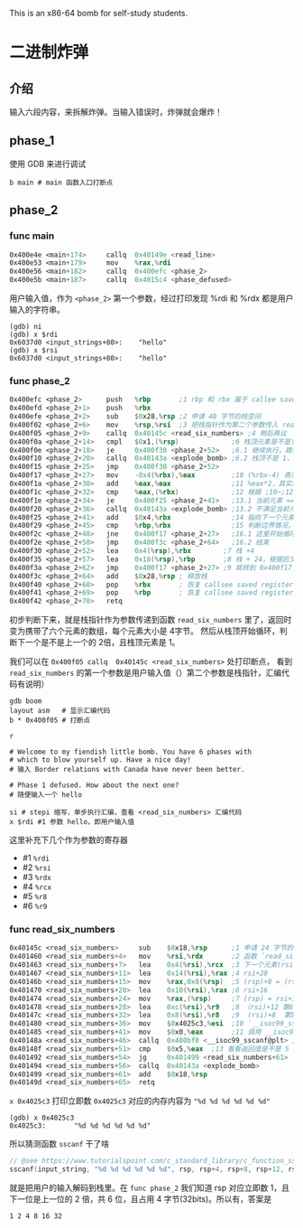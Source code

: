This is an x86-64 bomb for self-study students. 


# 二进制炸弹

## 介绍

输入六段内容，来拆解炸弹。当输入错误时，炸弹就会爆炸！


## phase_1

使用 GDB 来进行调试

```shell script
b main # main 函数入口打断点
```


## phase_2

### func main

```nasm
0x400e4e <main+174>     callq  0x40149e <read_line>
0x400e53 <main+179>     mov    %rax,%rdi
0x400e56 <main+182>     callq  0x400efc <phase_2>
0x400e5b <main+187>     callq  0x4015c4 <phase_defused>  
```

用户输入值，作为 `<phase_2>` 第一个参数，经过打印发现 %rdi 和 %rdx 都是用户输入的字符串。
```shell
(gdb) ni
(gdb) x $rdi
0x6037d0 <input_strings+80>:    "hello"
(gdb) x $rsi
0x6037d0 <input_strings+80>:    "hello"
```

### func phase_2

```nasm
0x400efc <phase_2>      push   %rbp       ;1 rbp 和 rbx 属于 callee saver 寄存器，这里 push 是为了保存现场，在函数结束时 pop 来恢复现场
0x400efd <phase_2+1>    push   %rbx
0x400efe <phase_2+2>    sub    $0x28,%rsp ;2 申请 40 字节的栈空间
0x400f02 <phase_2+6>    mov    %rsp,%rsi  ;3 把栈指针作为第二个参数传入 read_six_numbers，通过 `x/s $rdi` 打印出 %rdi 至就是 phase_2 用户输入值
0x400f05 <phase_2+9>    callq  0x40145c <read_six_numbers> ;4 稍后再议
0x400f0a <phase_2+14>   cmpl   $0x1,(%rsp)             ;6 栈顶元素是不是立即数 1
0x400f0e <phase_2+18>   je     0x400f30 <phase_2+52>   ;6.1 继续执行，跳转到 0x400f30
0x400f10 <phase_2+20>   callq  0x40143a <explode_bomb> ;6.2 栈顶不是 1，BOOM
0x400f15 <phase_2+25>   jmp    0x400f30 <phase_2+52>
0x400f17 <phase_2+27>   mov    -0x4(%rbx),%eax         ;10 (%rbx-4) 表示上一个元素
0x400f1a <phase_2+30>   add    %eax,%eax               ;11 %eax*2，其实这个 %eax 充当了临时变量的作用
0x400f1c <phase_2+32>   cmp    %eax,(%rbx)             ;12 根据 ;10~;12 三行可以得到，这里判断当前元素(%rbx)是不是上一个元素的两倍
0x400f1e <phase_2+34>   je     0x400f25 <phase_2+41>   ;13.1 当前元素 == 前一个元素x2，跳转到 0x400f25
0x400f20 <phase_2+36>   callq  0x40143a <explode_bomb> ;13.2 不满足当前元素是上一个元素两倍的要求，BOOM 
0x400f25 <phase_2+41>   add    $0x4,%rbx               ;14 指向下一个元素
0x400f29 <phase_2+45>   cmp    %rbp,%rbx               ;15 判断边界情况，因为满足的情况下，直接跳到 0x400f3c <phase_2+64> 了，那里干的事情是函数退出的现场恢复动作
0x400f2c <phase_2+48>   jne    0x400f17 <phase_2+27>   ;16.1 这里开始循环了，结合 ;9，发现这是个 guarded do 结构的循环
0x400f2e <phase_2+50>   jmp    0x400f3c <phase_2+64>   ;16.2 结束
0x400f30 <phase_2+52>   lea    0x4(%rsp),%rbx        ;7 栈 +4
0x400f35 <phase_2+57>   lea    0x18(%rsp),%rbp       ;8 栈 + 24，根据后文判断，这里 +24 表示栈的边界，即：6个元素，每个元素 4 字节
0x400f3a <phase_2+62>   jmp    0x400f17 <phase_2+27> ;9 跳转到 0x400f17，开始循环了就
0x400f3c <phase_2+64>   add    $0x28,%rsp ; 释放栈
0x400f40 <phase_2+68>   pop    %rbx       ; 恢复 callsee saved register
0x400f41 <phase_2+69>   pop    %rbp       ; 恢复 callsee saved register
0x400f42 <phase_2+70>   retq   
```

初步判断下来，就是栈指针作为参数传递到函数 `read_six_numbers` 里了，返回时变为携带了六个元素的数组，每个元素大小是 4字节。
然后从栈顶开始循环，判断下一个是不是上一个的 2倍，且栈顶元素是 1。

我们可以在 `0x400f05 callq  0x40145c <read_six_numbers>` 处打印断点，
看到 `read_six_numbers` 的第一个参数是用户输入值（）第二个参数是栈指针，汇编代码有说明）

```shell script
gdb boom
layout asm   # 显示汇编代码
b * 0x400f05 # 打断点

r

# Welcome to my fiendish little bomb. You have 6 phases with
# which to blow yourself up. Have a nice day!
# 输入 Border relations with Canada have never been better.

# Phase 1 defused. How about the next one?
# 随便输入一个 hello

si # stepi 缩写，单步执行汇编，查看 <read_six_numbers> 汇编代码
x $rdi #1 参数 hello，即用户输入值
```

这里补充下几个作为参数的寄存器
- #1 `%rdi`
- #2 `%rsi`
- #3 `%rdx`
- #4 `%rcx`
- #5 `%r8`
- #6 `%r9`

### func read_six_numbers

```nasm
0x40145c <read_six_numbers>     sub    $0x18,%rsp      ;1 申请 24 字节的栈空间
0x401460 <read_six_numbers+4>   mov    %rsi,%rdx       ;2 函数 `read_six_numbers` 的第 2 个参数(栈指针)，变成 `__isoc99_sscanf` 函数的第 3 个参数【3】
0x401463 <read_six_numbers+7>   lea    0x4(%rsi),%rcx  ;3 下一个元素(rsi+4) 作为第 4 个参数【4】
0x401467 <read_six_numbers+11>  lea    0x14(%rsi),%rax ;4 rsi+20
0x40146b <read_six_numbers+15>  mov    %rax,0x8(%rsp)  ;5 (rsp)+8 = (rsi)+20【8】
0x401470 <read_six_numbers+20>  lea    0x10(%rsi),%rax ;6 rsi+16
0x401474 <read_six_numbers+24>  mov    %rax,(%rsp)     ;7 (rsp) = rsi+16【7】寄存器一共就能有6个作为参数，多出的用栈来存
0x401478 <read_six_numbers+28>  lea    0xc(%rsi),%r9   ;8 （rsi)+12 第6 个参数【6】
0x40147c <read_six_numbers+32>  lea    0x8(%rsi),%r8   ;9  (rsi)+8  第5个参数【5】
0x401480 <read_six_numbers+36>  mov    $0x4025c3,%esi  ;10 `__isoc99_sscanf` 的第二个参数，打印下 "%d %d %d %d %d %d"
0x401485 <read_six_numbers+41>  mov    $0x0,%eax       ;11 调用 __isoc99_sscanf 之前，把 rax 设置为 0
0x40148a <read_six_numbers+46>  callq  0x400bf0 <__isoc99_sscanf@plt> ;12 函数调用，具体函数参数前面用【n】标注了
0x40148f <read_six_numbers+51>  cmp    $0x5,%eax  ;13 看看返回值是不是 5
0x401492 <read_six_numbers+54>  jg     0x401499 <read_six_numbers+61>                            
0x401494 <read_six_numbers+56>  callq  0x40143a <explode_bomb>                                   
0x401499 <read_six_numbers+61>  add    $0x18,%rsp                                                
0x40149d <read_six_numbers+65>  retq  
```

`x 0x4025c3` 打印立即数 `0x4025c3` 对应的内存内容为 `"%d %d %d %d %d %d"`
```shell
(gdb) x 0x4025c3
0x4025c3:       "%d %d %d %d %d %d"
```

所以猜测函数 `sscanf` 干了啥 

```c
// @see https://www.tutorialspoint.com/c_standard_library/c_function_sscanf.htm
sscanf(input_string, "%d %d %d %d %d %d", rsp, rsp+4, rsp+8, rsp+12, rsp+16, rsp+20);
```

就是把用户的输入解码到栈里。在 `func phase_2` 我们知道 rsp 对应立即数 1，且下一位是上一位的 2 倍，共 6 位，且占用 4 字节(32bits)。所以有，答案是
```
1 2 4 8 16 32
```
